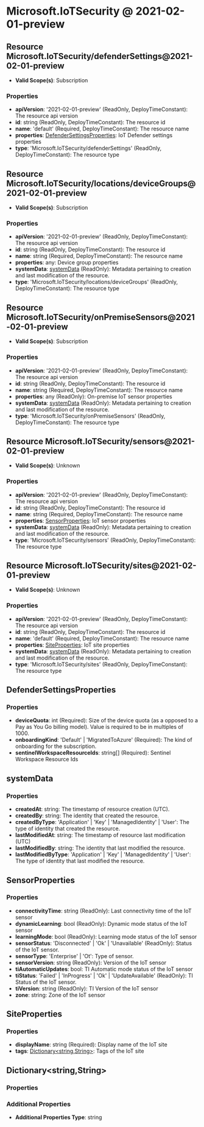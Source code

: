 # Microsoft.IoTSecurity @ 2021-02-01-preview

## Resource Microsoft.IoTSecurity/defenderSettings@2021-02-01-preview
* **Valid Scope(s)**: Subscription
### Properties
* **apiVersion**: '2021-02-01-preview' (ReadOnly, DeployTimeConstant): The resource api version
* **id**: string (ReadOnly, DeployTimeConstant): The resource id
* **name**: 'default' (Required, DeployTimeConstant): The resource name
* **properties**: [DefenderSettingsProperties](#defendersettingsproperties): IoT Defender settings properties
* **type**: 'Microsoft.IoTSecurity/defenderSettings' (ReadOnly, DeployTimeConstant): The resource type

## Resource Microsoft.IoTSecurity/locations/deviceGroups@2021-02-01-preview
* **Valid Scope(s)**: Subscription
### Properties
* **apiVersion**: '2021-02-01-preview' (ReadOnly, DeployTimeConstant): The resource api version
* **id**: string (ReadOnly, DeployTimeConstant): The resource id
* **name**: string (Required, DeployTimeConstant): The resource name
* **properties**: any: Device group properties
* **systemData**: [systemData](#systemdata) (ReadOnly): Metadata pertaining to creation and last modification of the resource.
* **type**: 'Microsoft.IoTSecurity/locations/deviceGroups' (ReadOnly, DeployTimeConstant): The resource type

## Resource Microsoft.IoTSecurity/onPremiseSensors@2021-02-01-preview
* **Valid Scope(s)**: Subscription
### Properties
* **apiVersion**: '2021-02-01-preview' (ReadOnly, DeployTimeConstant): The resource api version
* **id**: string (ReadOnly, DeployTimeConstant): The resource id
* **name**: string (Required, DeployTimeConstant): The resource name
* **properties**: any (ReadOnly): On-premise IoT sensor properties
* **systemData**: [systemData](#systemdata) (ReadOnly): Metadata pertaining to creation and last modification of the resource.
* **type**: 'Microsoft.IoTSecurity/onPremiseSensors' (ReadOnly, DeployTimeConstant): The resource type

## Resource Microsoft.IoTSecurity/sensors@2021-02-01-preview
* **Valid Scope(s)**: Unknown
### Properties
* **apiVersion**: '2021-02-01-preview' (ReadOnly, DeployTimeConstant): The resource api version
* **id**: string (ReadOnly, DeployTimeConstant): The resource id
* **name**: string (Required, DeployTimeConstant): The resource name
* **properties**: [SensorProperties](#sensorproperties): IoT sensor properties
* **systemData**: [systemData](#systemdata) (ReadOnly): Metadata pertaining to creation and last modification of the resource.
* **type**: 'Microsoft.IoTSecurity/sensors' (ReadOnly, DeployTimeConstant): The resource type

## Resource Microsoft.IoTSecurity/sites@2021-02-01-preview
* **Valid Scope(s)**: Unknown
### Properties
* **apiVersion**: '2021-02-01-preview' (ReadOnly, DeployTimeConstant): The resource api version
* **id**: string (ReadOnly, DeployTimeConstant): The resource id
* **name**: 'default' (Required, DeployTimeConstant): The resource name
* **properties**: [SiteProperties](#siteproperties): IoT site properties
* **systemData**: [systemData](#systemdata) (ReadOnly): Metadata pertaining to creation and last modification of the resource.
* **type**: 'Microsoft.IoTSecurity/sites' (ReadOnly, DeployTimeConstant): The resource type

## DefenderSettingsProperties
### Properties
* **deviceQuota**: int (Required): Size of the device quota (as a opposed to a Pay as You Go billing model). Value is required to be in multiples of 1000.
* **onboardingKind**: 'Default' | 'MigratedToAzure' (Required): The kind of onboarding for the subscription.
* **sentinelWorkspaceResourceIds**: string[] (Required): Sentinel Workspace Resource Ids

## systemData
### Properties
* **createdAt**: string: The timestamp of resource creation (UTC).
* **createdBy**: string: The identity that created the resource.
* **createdByType**: 'Application' | 'Key' | 'ManagedIdentity' | 'User': The type of identity that created the resource.
* **lastModifiedAt**: string: The timestamp of resource last modification (UTC)
* **lastModifiedBy**: string: The identity that last modified the resource.
* **lastModifiedByType**: 'Application' | 'Key' | 'ManagedIdentity' | 'User': The type of identity that last modified the resource.

## SensorProperties
### Properties
* **connectivityTime**: string (ReadOnly): Last connectivity time of the IoT sensor
* **dynamicLearning**: bool (ReadOnly): Dynamic mode status of the IoT sensor
* **learningMode**: bool (ReadOnly): Learning mode status of the IoT sensor
* **sensorStatus**: 'Disconnected' | 'Ok' | 'Unavailable' (ReadOnly): Status of the IoT sensor.
* **sensorType**: 'Enterprise' | 'Ot': Type of sensor.
* **sensorVersion**: string (ReadOnly): Version of the IoT sensor
* **tiAutomaticUpdates**: bool: TI Automatic mode status of the IoT sensor
* **tiStatus**: 'Failed' | 'InProgress' | 'Ok' | 'UpdateAvailable' (ReadOnly): TI Status of the IoT sensor.
* **tiVersion**: string (ReadOnly): TI Version of the IoT sensor
* **zone**: string: Zone of the IoT sensor

## SiteProperties
### Properties
* **displayName**: string (Required): Display name of the IoT site
* **tags**: [Dictionary<string,String>](#dictionarystringstring): Tags of the IoT site

## Dictionary<string,String>
### Properties
### Additional Properties
* **Additional Properties Type**: string


